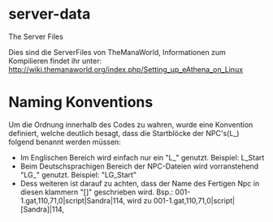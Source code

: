 server-data
===========

The Server Files

Dies sind die ServerFiles von TheManaWorld,
Informationen zum Kompilieren findet ihr unter: http://wiki.themanaworld.org/index.php/Setting_up_eAthena_on_Linux

Naming Konventions
==================

Um die Ordnung innerhalb des Codes zu wahren, wurde eine Konvention definiert,
welche deutlich besagt, dass die Startblöcke der NPC's(L_) folgend benannt werden
müssen:
   * Im Englischen Bereich wird einfach nur ein "L_" genutzt. Beispiel: L_Start
   * Beim Deutschsprachigen Bereich der NPC-Dateien wird vorranstehend "LG_" genutzt. Beispiel: "LG_Start"
   * Dess weiteren ist darauf zu achten, dass der Name des Fertigen Npc in diesen klammern
    "[]" geschrieben wird. Bsp.: 001-1.gat,110,71,0|script|Sandra|114, wird zu 001-1.gat,110,71,0|script|[Sandra]|114,
